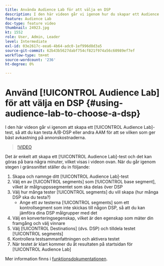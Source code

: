 ```yaml
---
title: Använda Audience Lab för att välja en DSP
description: I den här videon går vi igenom hur du skapar ett Audience Lab-test, så att du kan testa A/B-DSP eller andra AAM för att se vilken som ger bäst avkastning på annonskostnaderna.
feature: Audience Lab
doc-type: feature video
thumbnail: 24923.jpg
kt: 1552
role: User, Admin, Leader
level: Intermediate
exl-id: 03e2617c-eea6-4b64-adc0-1ef996d8d3a5
source-git-commit: 62b43b5627dabf754cf821f974a56c60989ef7ef
workflow-type: tm+mt
source-wordcount: '236'
ht-degree: 0%

---
```


# Använd [!UICONTROL Audience Lab] för att välja en DSP {#using-audience-lab-to-choose-a-dsp}

I den här videon går vi igenom att skapa ett [!UICONTROL Audience Lab]-test, så att du kan testa A/B-DSP eller andra AAM för att se vilken som ger bäst avkastning på annonskostnaderna.

>[!VIDEO](https://video.tv.adobe.com/v/24923/?quality=12)

Det är enkelt att skapa ett [!UICONTROL Audience Lab]-test och det kan göras på bara några minuter, vilket visas i videon ovan. När du går igenom stegen i gränssnittet ställer du in följande:

1. Skapa och namnge ditt [!UICONTROL Audience Lab]-test
1. Välj en av [!UICONTROL segments] som [!UICONTROL base segment], vilket är målgruppssegmentet som ska delas över DSP
1. Välj hur många tester [!UICONTROL segments] du vill skapa (hur många DSP ska du testa?)
   * Ange ett av testerna [!UICONTROL segments] som ett kontrollsegment som inte skickas till någon DSP, så att du kan jämföra dina DSP målgrupper med det
1. Välj en konverteringsegenskap, vilket är den egenskap som mäter din framgång och välj vinnare
1. Välj [!UICONTROL Destinations] (dvs. DSP) och tilldela testet [!UICONTROL segments]
1. Kontrollera testsammanfattningen och aktivera testet
1. När testet är klart kommer du åt resultaten på startsidan för [!UICONTROL Audience Lab]

Mer information finns i [funktionsdokumentationen](https://experienceleague.adobe.com/docs/audience-manager/user-guide/features/audience-lab/audience-lab.html?lang=sv-SE).
